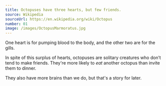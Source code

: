 ```yaml
---
title: Octopuses have three hearts, but few friends.
source: Wikipedia
sourceUrl: https://en.wikipedia.org/wiki/Octopus
number: 01
image: /images/OctopusMarmoratus.jpg
---
```


One heart is for pumping blood to the body, and the other two are for the gills.

In spite of this surplus of hearts, octopuses are solitary creatures who don’t tend to make friends. They're more likely to _eat_ another octopus than invite them to dinner.

They also have more brains than we do, but that's a story for later.
